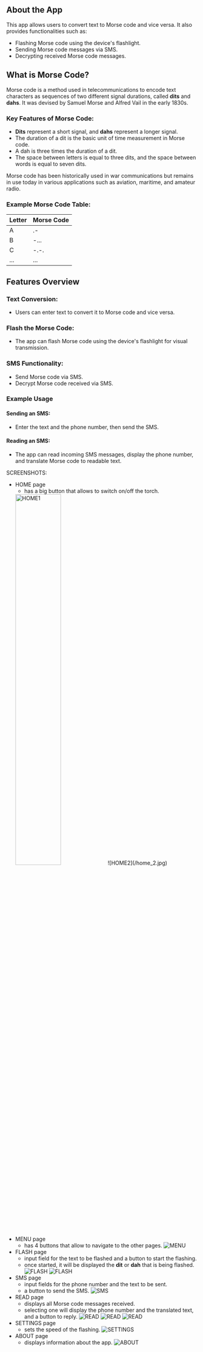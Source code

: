 ## About the App

This app allows users to convert text to Morse code and vice versa. It also provides functionalities such as:

- Flashing Morse code using the device's flashlight.
- Sending Morse code messages via SMS.
- Decrypting received Morse code messages.

## What is Morse Code?

Morse code is a method used in telecommunications to encode text characters as sequences of two different signal durations, called **dits** and **dahs**. It was devised by Samuel Morse and Alfred Vail in the early 1830s.

### Key Features of Morse Code:
- **Dits** represent a short signal, and **dahs** represent a longer signal.
- The duration of a dit is the basic unit of time measurement in Morse code.
- A dah is three times the duration of a dit.
- The space between letters is equal to three dits, and the space between words is equal to seven dits.

Morse code has been historically used in war communications but remains in use today in various applications such as aviation, maritime, and amateur radio.

### Example Morse Code Table:

| Letter | Morse Code |
|--------|------------|
| A      | .-         |
| B      | -...       |
| C      | -.-.       |
| ...    | ...        |

## Features Overview

### Text Conversion:
- Users can enter text to convert it to Morse code and vice versa.

### Flash the Morse Code:
- The app can flash Morse code using the device's flashlight for visual transmission.

### SMS Functionality:
- Send Morse code via SMS.
- Decrypt Morse code received via SMS.

### Example Usage

#### Sending an SMS:
- Enter the text and the phone number, then send the SMS.

#### Reading an SMS:
- The app can read incoming SMS messages, display the phone number, and translate Morse code to readable text.

SCREENSHOTS:
- HOME page
    - has a big button that allows to switch on/off the torch.
    <img src="/home_1.jpg" alt="HOME1" height="50%"/>
    ![HOME2](/home_2.jpg)
- MENU page
    - has 4 buttons that allow to navigate to the other pages.
    ![MENU](/menu.jpg)
- FLASH page
    - input field for the text to be flashed and a button to start the flashing.
    - once started, it will be displayed the **dit** or **dah** that is being flashed.
    ![FLASH](/flash_1.jpg)
    ![FLASH](/flash_2.jpg)
- SMS page
    - input fields for the phone number and the text to be sent.
    - a button to send the SMS.
    ![SMS](/send.jpg)
- READ page
    - displays all Morse code messages received.
    - selecting one will display the phone number and the translated text, and a button to reply.
    ![READ](/read_1.jpg)
    ![READ](/read_2.jpg)
    ![READ](/read_3.jpg)
- SETTINGS page
    - sets the speed of the flashing.
    ![SETTINGS](/settings.jpg)
- ABOUT page
    - displays information about the app.
    ![ABOUT](/about.jpg)

